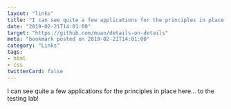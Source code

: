 ```yaml
---
layout: "links"
title: "I can see quite a few applications for the principles in place here... to the testing lab!"
date: "2019-02-21T14:01:00"
target: "https://github.com/muan/details-on-details"
meta: "bookmark posted on 2019-02-21T14:01:00"
category: "Links"
tags:
- html
- css
twitterCard: false
---
```

I can see quite a few applications for the principles in place here... to the testing lab!
